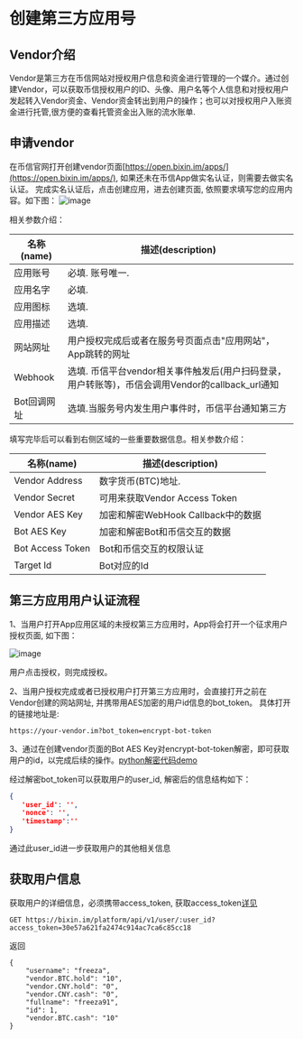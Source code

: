 # 创建第三方应用号

## Vendor介绍

Vendor是第三方在币信网站对授权用户信息和资金进行管理的一个媒介。通过创建Vendor，可以获取币信授权用户的ID、头像、用户名等个人信息和对授权用户发起转入Vendor资金、Vendor资金转出到用户的操作；也可以对授权用户入账资金进行托管,很方便的查看托管资金出入账的流水账单.

## 申请vendor
在币信官网打开创建vendor页面[https://open.bixin.im/apps/](https://open.bixin.im/apps/), 如果还未在币信App做实名认证，则需要去做实名认证。
完成实名认证后，点击创建应用，进去创建页面, 依照要求填写您的应用内容。如下图：
![image](https://raw.githubusercontent.com/haobtc/openplatform/master/images/create_vendor.png)

相关参数介绍：

| 名称(name) | 描述(description) |
| --------- | ----------------- |
| 应用账号   | 必填. 账号唯一.|
| 应用名字   | 必填.|
| 应用图标   | 选填. |
| 应用描述   | 选填. |
| 网站网址   | 用户授权完成后或者在服务号页面点击"应用网站"，App跳转的网址|
| Webhook    | 选填. 币信平台vendor相关事件触发后(用户扫码登录，用户转账等)，币信会调用Vendor的callback_url通知|
| Bot回调网址|选填.当服务号内发生用户事件时，币信平台通知第三方|

填写完毕后可以看到右侧区域的一些重要数据信息。相关参数介绍：

| 名称(name) | 描述(description) |
| --------- | ----------------- |
| Vendor Address   | 数字货币(BTC)地址.|
| Vendor Secret   | 可用来获取Vendor Access Token|
| Vendor AES Key   | 加密和解密WebHook Callback中的数据|
| Bot AES Key   | 加密和解密Bot和币信交互的数据 |
| Bot Access Token | Bot和币信交互的权限认证|
| Target Id | Bot对应的Id|


## 第三方应用用户认证流程

1、当用户打开App应用区域的未授权第三方应用时，App将会打开一个征求用户授权页面, 如下图：

![image](https://raw.githubusercontent.com/haobtc/openplatform/master/images/auth.jpg)

用户点击授权，则完成授权。

2、当用户授权完成或者已授权用户打开第三方应用时，会直接打开之前在Vendor创建的网站网址, 并携带用AES加密的用户id信息的bot_token。 具体打开的链接地址是:

```
https://your-vendor.im?bot_token=encrypt-bot-token
```

3、通过在创建vendor页面的Bot AES Key对encrypt-bot-token解密，即可获取用户的id，以完成后续的操作。[python解密代码demo](../lib/bixin/crypt.py)


经过解密bot_token可以获取用户的user_id, 解密后的信息结构如下：

```json
{
   'user_id': '',
   'nonce': '',
   'timestamp':''
}

```

通过此user_id进一步获取用户的其他相关信息

## 获取用户信息

获取用户的详细信息，必须携带access_token, 获取access_token[详见](./获取Access_Token.md)

```
GET https://bixin.im/platform/api/v1/user/:user_id?access_token=30e57a621fa2474c914ac7ca6c85cc18

```

返回

```
{
    "username": "freeza",
    "vendor.BTC.hold": "10",
    "vendor.CNY.hold": "0",
    "vendor.CNY.cash": "0",
    "fullname": "freeza91",
    "id": 1,
    "vendor.BTC.cash": "10"
}
```
